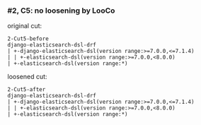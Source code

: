 ### #2, C5: no loosening by LooCo
original cut:

```
2-Cut5-before
django-elasticsearch-dsl-drf
| +-django-elasticsearch-dsl(version range:>=7.0.0,<=7.1.4)
| | +-elasticsearch-dsl(version range:>=7.0.0,<8.0.0)
| +-elasticsearch-dsl(version range:*)
```




loosened cut:
```
2-Cut5-after
django-elasticsearch-dsl-drf
| +-django-elasticsearch-dsl(version range:>=7.0.0,<=7.1.4)
| | +-elasticsearch-dsl(version range:>=7.0.0,<8.0.0)
| +-elasticsearch-dsl(version range:*)
```


